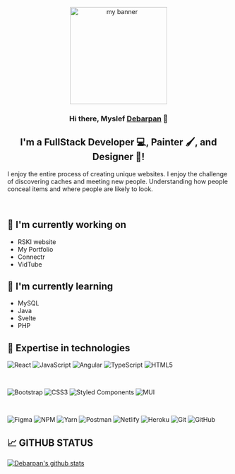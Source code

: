<p align="center" >
  <a href="https://github.com/Debarpan2012" target="_blank" rel="noreferrer">
  <img height="220vh" src="https://avatars.githubusercontent.com/u/128894445?v=4" alt="my banner"></a>
</p>

<h3 align="center">
Hi there, Myslef <a href="https://github.com/Debarpan2012" target="_blank" rel="noreferrer">Debarpan</a> 👋
</h3>

<h2 align="center">
I'm a FullStack Developer 💻, Painter 🖌️, and Designer 🎨!
</h2> 

I enjoy the entire process of creating unique websites. I enjoy the challenge of discovering caches and meeting new people. Understanding how people conceal items and where people are likely to look.

</br>

## 🔭 I'm currently working on

- RSKI website
- My Portfolio
- Connectr
- VidTube

## 🌱 I'm currently learning

- MySQL
- Java
- Svelte
- PHP

## 💼 Expertise in technologies

![React](https://img.shields.io/badge/react-%2320232a.svg?style=for-the-badge&logo=react&logoColor=%2361DAFB)
![JavaScript](https://img.shields.io/badge/javascript-%23323330.svg?style=for-the-badge&logo=javascript&logoColor=%23F7DF1E)
![Angular](https://img.shields.io/badge/angular-%23DD0031.svg?style=for-the-badge&logo=angular&logoColor=white)
![TypeScript](https://img.shields.io/badge/typescript-%23007ACC.svg?style=for-the-badge&logo=typescript&logoColor=white)
![HTML5](https://img.shields.io/badge/html5-%23E34F26.svg?style=for-the-badge&logo=html5&logoColor=white)

</br>

![Bootstrap](https://img.shields.io/badge/bootstrap-%23563D7C.svg?style=for-the-badge&logo=bootstrap&logoColor=white)
![CSS3](https://img.shields.io/badge/css3-%231572B6.svg?style=for-the-badge&logo=css3&logoColor=white)
![Styled Components](https://img.shields.io/badge/styled--components-DB7093?style=for-the-badge&logo=styled-components&logoColor=white)
![MUI](https://img.shields.io/badge/MUI-%230081CB.svg?style=for-the-badge&logo=mui&logoColor=white)

</br>

![Figma](https://img.shields.io/badge/figma-%23F24E1E.svg?style=for-the-badge&logo=figma&logoColor=white)
![NPM](https://img.shields.io/badge/NPM-%23000000.svg?style=for-the-badge&logo=npm&logoColor=white)
![Yarn](https://img.shields.io/badge/yarn-%232C8EBB.svg?style=for-the-badge&logo=yarn&logoColor=white)
![Postman](https://img.shields.io/badge/Postman-FF6C37?style=for-the-badge&logo=postman&logoColor=white)
![Netlify](https://img.shields.io/badge/netlify-%23000000.svg?style=for-the-badge&logo=netlify&logoColor=#00C7B7)
![Heroku](https://img.shields.io/badge/heroku-%23430098.svg?style=for-the-badge&logo=heroku&logoColor=white)
![Git](https://img.shields.io/badge/git-%23F05033.svg?style=for-the-badge&logo=git&logoColor=white)
![GitHub](https://img.shields.io/badge/github-%23121011.svg?style=for-the-badge&logo=github&logoColor=white)


## 📈 GITHUB STATUS

[![Debarpan's github stats](https://github-readme-stats.vercel.app/api?username=Debarpan2012)](https://github.com/Debarpan2012)

